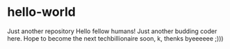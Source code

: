# hello-world
Just another repository
Hello fellow humans!
Just another budding coder here.
Hope to become the next techbillionaire soon,
k, thenks byeeeeee ;)))
